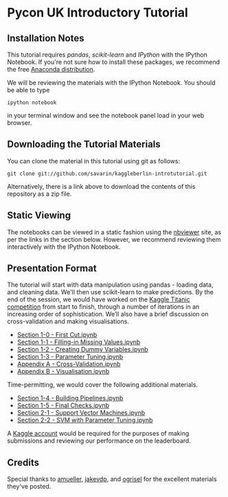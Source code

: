 # Pycon UK Introductory Tutorial

## Installation Notes
This tutorial requires *pandas*, *scikit-learn* and *IPython* with the IPython Notebook. If
you're not sure how to install these packages, we recommend the free [Anaconda 
distribution](http://continuum.io/downloads).

We will be reviewing the materials with the IPython Notebook. You should be able to type
	
	ipython notebook
	
in your terminal window and see the notebook panel load in your web browser.


## Downloading the Tutorial Materials

You can clone the material in this tutorial using git as follows:

	git clone git://github.com/savarin/kaggleberlin-introtutorial.git

Alternatively, there is a link above to download the contents of this repository as a zip
file.


## Static Viewing

The notebooks can be viewed in a static fashion using the [nbviewer](http://nbviewer.ipython.org)
site, as per the links in the section below. However, we recommend reviewing them
interactively with the IPython Notebook.


## Presentation Format

The tutorial will start with data manipulation using pandas - loading data, and cleaning data. 
We'll then use scikit-learn to make predictions. By the end of the session, we would have
worked on the [Kaggle Titanic competition](https://www.kaggle.com/c/titanic-gettingStarted)
from start to finish, through a number of iterations in an increasing order of sophistication.
We’ll also have a brief discussion on cross-validation and making visualisations.
- [Section 1-0 - First Cut.ipynb](http://nbviewer.ipython.org/github/savarin/kaggleberlin-introtutorial/blob/master/notebooks/Section%201-0%20-%20First%20Cut.ipynb)
- [Section 1-1 - Filling-in Missing Values.ipynb](http://nbviewer.ipython.org/github/savarin/kaggleberlin-introtutorial/blob/master/notebooks/Section%201-1%20-%20Filling-in%20Missing%20Values.ipynb)
- [Section 1-2 - Creating Dummy Variables.ipynb](http://nbviewer.ipython.org/github/savarin/kaggleberlin-introtutorial/blob/master/notebooks/Section%201-2%20-%20Creating%20Dummy%20Variables.ipynb)
- [Section 1-3 - Parameter Tuning.ipynb](http://nbviewer.ipython.org/github/savarin/kaggleberlin-introtutorial/blob/master/notebooks/Section%201-3%20-%20Parameter%20Tuning.ipynb)
- [Appendix A - Cross-Validation.ipynb](http://nbviewer.ipython.org/github/savarin/kaggleberlin-introtutorial/blob/master/notebooks/Appendix%20A%20-%20Cross-Validation.ipynb)
- [Appendix B - Visualisation.ipynb](http://nbviewer.ipython.org/github/savarin/kaggleberlin-introtutorial/blob/master/notebooks/Appendix%20B%20-%20Visualisation.ipynb)

Time-permitting, we would cover the following additional materials.
- [Section 1-4 - Building Pipelines.ipynb](http://nbviewer.ipython.org/github/savarin/kaggleberlin-introtutorial/blob/master/notebooks/Section%201-4%20-%20Building%20Pipelines.ipynb)
- [Section 1-5 - Final Checks.ipynb](http://nbviewer.ipython.org/github/savarin/kaggleberlin-introtutorial/blob/master/notebooks/Section%201-5%20-%20Final%20Checks.ipynb)
- [Section 2-1 - Support Vector Machines.ipynb](http://nbviewer.ipython.org/github/savarin/kaggleberlin-introtutorial/blob/master/notebooks/Section%202-1%20-%20Support%20Vector%20Machines.ipynb)
- [Section 2-2 - SVM with Parameter Tuning.ipynb](http://nbviewer.ipython.org/github/savarin/kaggleberlin-introtutorial/blob/master/notebooks/Section%202-2%20-%20SVM%20with%20Parameter%20Tuning.ipynb)

A [Kaggle account](https://www.kaggle.com/account/register) would be required for the
purposes of making submissions and reviewing our performance on the leaderboard.


## Credits

Special thanks to [amueller](https://github.com/amueller), [jakevdp](https://github.com/jakevdp), 
and [ogrisel](https://github.com/ogrisel) for the excellent materials they've posted.
